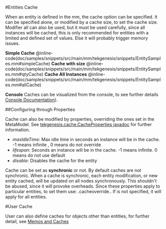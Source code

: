 #Entities Cache

When an entity is defined in the mm, the cache option can be specified.
It can be specified alone, or modified by a cache size, to set the cache size. 
Modifier all can also be used, but it must be used carefully, since all instances will be cached, this is only recommended for entities with a limited and defined set of values. Else it will probably trigger memory issues.

**Simple Cache**
@inline-code(doc/samples/snippets/src/main/mm/tekgenesis/snippets/EntitySamples.mm#simpleCache)
**Cache with size**
@inline-code(doc/samples/snippets/src/main/mm/tekgenesis/snippets/EntitySamples.mm#qtyCache)
**Cache All Instances**
@inline-code(doc/samples/snippets/src/main/mm/tekgenesis/snippets/EntitySamples.mm#allCache)

**Console**
Caches can be visualized from the console, to see further details [Console Documentation](../starting/console.html)).


##Configuring through Properties

Cache can also be modified by properties, overriding the ones set in the MetaModel. See [tekgenesis.cache.CacheProperties javadoc](../javadoc/index.html) for further information.
- *maxIdleTime*: Max idle time in seconds an instance will be in the cache. -1 means infinite , 0 means do not override
- *lifespan*: Seconds an instance will be in the cache. -1 means infinite. 0 means do not use default
- *disable*: Disables the cache for the entity 

Cache can be set as **synchronic** or not. By default caches are not synchronic.  When a cache is synchronic, each entity modification, or new entity cached, will be updated on all nodes synchronously. This shouldn't be abused, since it will provoke overheads.
Since these properties apply to particular entities, to set them use: <entityName>.cacheoverride.<propertyName>. If <entityName> is not specified, it will apply for all entities.

#User Cache

User can also define caches for objects other than entities, for further detail, see [Memos and Caches](../memos.html)